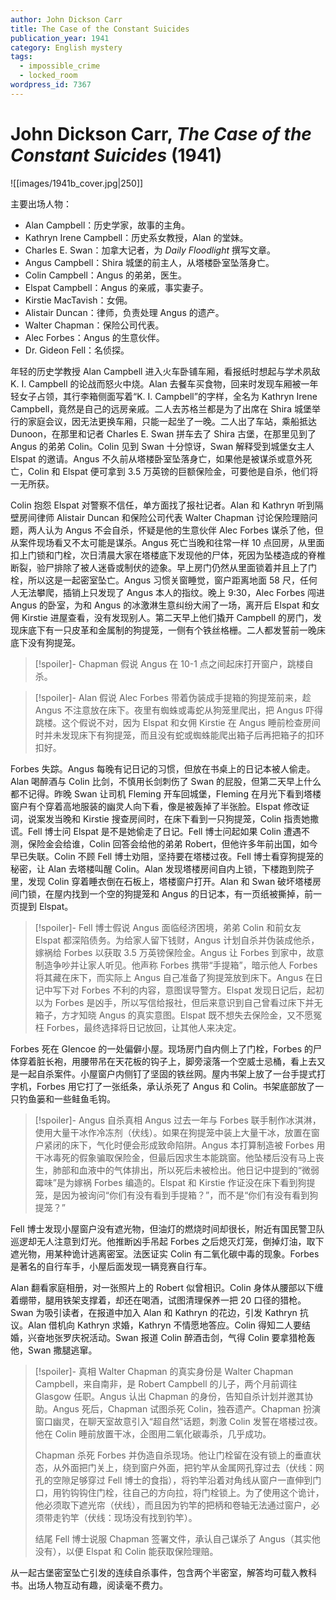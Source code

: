 ```yaml
---
author: John Dickson Carr
title: The Case of the Constant Suicides
publication_year: 1941
category: English mystery
tags:
  - impossible_crime
  - locked_room
wordpress_id: 7367
---
```


# John Dickson Carr, <i>The Case of the Constant Suicides</i> (1941)

![[images/1941b_cover.jpg|250]]

主要出场人物：
* Alan Campbell：历史学家，故事的主角。
* Kathryn Irene Campbell：历史系女教授，Alan 的堂妹。
* Charles E. Swan：加拿大记者，为 <i>Daily Floodlight</i> 撰写文章。
* Angus Campbell：Shira 城堡的前主人，从塔楼卧室坠落身亡。
* Colin Campbell：Angus 的弟弟，医生。
* Elspat Campbell：Angus 的亲戚，事实妻子。
* Kirstie MacTavish：女佣。
* Alistair Duncan：律师，负责处理 Angus 的遗产。
* Walter Chapman：保险公司代表。
* Alec Forbes：Angus 的生意伙伴。
* Dr. Gideon Fell：名侦探。

年轻的历史学教授 Alan Campbell 进入火车卧铺车厢，看报纸时想起与学术夙敌 K. I. Campbell 的论战而怒火中烧。Alan 去餐车买食物，回来时发现车厢被一年轻女子占领，其行李箱侧面写着“K. I. Campbell”的字样，全名为 Kathryn Irene Campbell，竟然是自己的远房亲戚。二人去苏格兰都是为了出席在 Shira 城堡举行的家庭会议，因无法更换车厢，只能一起坐了一晚。二人出了车站，乘船抵达 Dunoon，在那里和记者 Charles E. Swan 拼车去了 Shira 古堡，在那里见到了 Angus 的弟弟 Colin。Colin 见到 Swan 十分惊讶，Swan 解释受到城堡女主人 Elspat 的邀请。Angus 不久前从塔楼卧室坠落身亡，如果他是被谋杀或意外死亡，Colin 和 Elspat 便可拿到 3.5 万英镑的巨额保险金，可要他是自杀，他们将一无所获。

Colin 抱怨 Elspat 对警察不信任，单方面找了报社记者。Alan 和 Kathryn 听到隔壁房间律师 Alistair Duncan 和保险公司代表 Walter Chapman 讨论保险理赔问题，两人认为 Angus 不会自杀，怀疑是他的生意伙伴 Alec Forbes 谋杀了他，但从案件现场看又不太可能是谋杀。Angus 死亡当晚和往常一样 10 点回房，从里面扣上门锁和门栓，次日清晨大家在塔楼底下发现他的尸体，死因为坠楼造成的脊椎断裂，验尸排除了被人迷昏或制伏的迹象。早上房门仍然从里面锁着并且上了门栓，所以这是一起密室坠亡。Angus 习惯关窗睡觉，窗户距离地面 58 尺，任何人无法攀爬，插销上只发现了 Angus 本人的指纹。晚上 9:30，Alec Forbes 闯进 Angus 的卧室，为和 Angus 的冰激淋生意纠纷大闹了一场，离开后 Elspat 和女佣 Kirstie 进屋查看，没有发现别人。第二天早上他们撬开 Campbell 的房门，发现床底下有一只皮革和金属制的狗提笼，一侧有个铁丝格栅。二人都发誓前一晚床底下没有狗提笼。

> [!spoiler]- Chapman 假说
> Angus 在 10-1 点之间起床打开窗户，跳楼自杀。

> [!spoiler]- Alan 假说
> Alec Forbes 带着伪装成手提箱的狗提笼前来，趁 Angus 不注意放在床下。夜里有蜘蛛或毒蛇从狗笼里爬出，把 Angus 吓得跳楼。这个假说不对，因为 Elspat 和女佣 Kirstie 在 Angus 睡前检查房间时并未发现床下有狗提笼，而且没有蛇或蜘蛛能爬出箱子后再把箱子的扣环扣好。

Forbes 失踪。Angus 每晚有记日记的习惯，但放在书桌上的日记本被人偷走。Alan 喝醉酒与 Colin 比剑，不慎用长剑刺伤了 Swan 的屁股，但第二天早上什么都不记得。昨晚 Swan 让司机 Fleming 开车回城堡，Fleming 在月光下看到塔楼窗户有个穿着高地服装的幽灵人向下看，像是被轰掉了半张脸。Elspat 修改证词，说案发当晚和 Kirstie 搜查房间时，在床下看到一只狗提笼，Colin 指责她撒谎。Fell 博士问 Elspat 是不是她偷走了日记。Fell 博士问起如果 Colin 遭遇不测，保险金会给谁，Colin 回答会给他的弟弟 Robert，但他许多年前出国，如今早已失联。Colin 不顾 Fell 博士劝阻，坚持要在塔楼过夜。Fell 博士看穿狗提笼的秘密，让 Alan 去塔楼叫醒 Colin。Alan 发现塔楼房间自内上锁，下楼跑到院子里，发现 Colin 穿着睡衣倒在石板上，塔楼窗户打开。Alan 和 Swan 破坏塔楼房间门锁，在屋内找到一个空的狗提笼和 Angus 的日记本，有一页纸被撕掉，前一页提到 Elspat。

> [!spoiler]- Fell 博士假说
> Angus 面临经济困境，弟弟 Colin 和前女友 Elspat 都深陷债务。为给家人留下钱财，Angus 计划自杀并伪装成他杀，嫁祸给 Forbes 以获取 3.5 万英镑保险金。Angus 让 Forbes 到家中，故意制造争吵并让家人听见。他声称 Forbes 携带“手提箱”，暗示他人 Forbes 将其藏在床下，而实际上 Angus 自己准备了狗提笼放到床下。Angus 在日记中写下对 Forbes 不利的内容，意图误导警方。Elspat 发现日记后，起初以为 Forbes 是凶手，所以写信给报社，但后来意识到自己曾看过床下并无箱子，方才知晓 Angus 的真实意图。Elspat 既不想失去保险金，又不愿冤枉 Forbes，最终选择将日记放回，让其他人来决定。

Forbes 死在 Glencoe 的一处偏僻小屋。现场房门自内侧上了门栓，Forbes 的尸体穿着脏长袍，用腰带吊在天花板的钩子上，脚旁滚落一个空威士忌桶，看上去又是一起自杀案件。小屋窗户内侧钉了坚固的铁丝网。屋内书架上放了一台手提式打字机，Forbes 用它打了一张纸条，承认杀死了 Angus 和 Colin。书架底部放了一只钓鱼篓和一些鲑鱼毛钩。

> [!spoiler]- Angus 自杀真相
> Angus 过去一年与 Forbes 联手制作冰淇淋，使用大量干冰作冷冻剂（伏线）。如果在狗提笼中装上大量干冰，放置在窗户紧闭的床下，气化时便会形成致命陷阱。Angus 本打算制造被 Forbes 用干冰毒死的假象骗取保险金，但最后因求生本能跳窗。他坠楼后没有马上丧生，肺部和血液中的气体排出，所以死后未被检出。他日记中提到的“微弱霉味”是为嫁祸 Forbes 编造的。Elspat 和 Kirstie 作证没在床下看到狗提笼，是因为被询问“你们有没有看到手提箱？”，而不是“你们有没有看到狗提笼？”

Fell 博士发现小屋窗户没有遮光物，但油灯的燃烧时间却很长，附近有国民警卫队巡逻却无人注意到灯光。他推断凶手吊起 Forbes 之后熄灭灯笼，倒掉灯油，取下遮光物，用某种诡计逃离密室。法医证实 Colin 有二氧化碳中毒的现象。Forbes 是著名的自行车手，小屋后面发现一辆竞赛自行车。

Alan 翻看家庭相册，对一张照片上的 Robert 似曾相识。Colin 身体从腰部以下缠着绷带，腿用铁架支撑着，却还在喝酒，试图清理保养一把 20 口径的猎枪。Swan 为吸引读者，在报道中加入 Alan 和 Kathryn 的花边，引发 Kathryn 抗议。Alan 借机向 Kathryn 求婚，Kathryn 不情愿地答应。Colin 得知二人要结婚，兴奋地张罗庆祝活动。Swan 报道 Colin 醉酒击剑，气得 Colin 要拿猎枪轰他，Swan 撒腿逃窜。

> [!spoiler]- 真相
> Walter Chapman 的真实身份是 Walter Chapman Campbell，来自南非，是 Robert Campbell 的儿子，两个月前调往 Glasgow 任职。Angus 认出 Chapman 的身份，告知自杀计划并邀其协助。Angus 死后，Chapman 试图杀死 Colin，独吞遗产。Chapman 扮演窗口幽灵，在聊天室故意引入“超自然”话题，刺激 Colin 发誓在塔楼过夜。他在 Colin 睡前放置干冰，企图用二氧化碳毒杀，几乎成功。
>
> Chapman 杀死 Forbes 并伪造自杀现场。他让门栓留在没有锁上的垂直状态，从外面把门关上，绕到窗户外面，把钓竿从金属网孔穿过去（伏线：网孔的空隙足够穿过 Fell 博士的食指），将钓竿沿着对角线从窗户一直伸到门口，用钓钩钩住门栓，往自己的方向拉，将门栓锁上。为了使用这个诡计，他必须取下遮光帘（伏线），而且因为钓竿的把柄和卷轴无法通过窗户，必须带走钓竿（伏线：现场没有找到钓竿）。
>
> 结尾 Fell 博士说服 Chapman 签署文件，承认自己谋杀了 Angus（其实他没有），以便 Elspat 和 Colin 能获取保险理赔。

从一起古堡密室坠亡引发的连续自杀事件，包含两个半密室，解答均可载入教科书。出场人物互动有趣，阅读毫不费力。